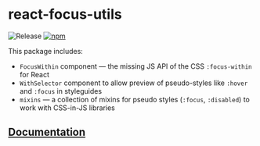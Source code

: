 # react-focus-utils

![Release](https://github.com/component-driven/react-focus-utils/workflows/Release/badge.svg) [![npm](https://img.shields.io/npm/v/@component-driven/react-focus-utils.svg)](https://www.npmjs.com/package/@component-driven/react-focus-utils)

This package includes:

- `FocusWithin` component — the missing JS API of the CSS `:focus-within` for React
- `WithSelector` component to allow preview of pseudo-styles like `:hover` and `:focus` in styleguides
- `mixins` — a collection of mixins for pseudo styles (`:focus`, `:disabled`) to work with CSS-in-JS libraries

## [Documentation](https://react-focus-utils.netlify.com)
